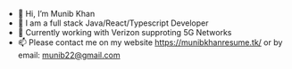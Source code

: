 - 👋 Hi, I’m Munib Khan
- 👀 I am a full stack Java/React/Typescript Developer
- 🌱 Currently working with Verizon supproting 5G Networks
- 📫 Please contact me on my website 
  https://munibkhanresume.tk/
  or by email:
  munib22@gmail.com


